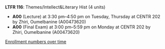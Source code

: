 **LTFR 116**: Themes/Intellect&Literary Hist (4 units)

- **A00** (Lecture) at 3:30 pm–4:50 pm on Tuesday, Thursday at CENTR 202 by Zhiri, Oumelbanine (A00473620)
- **A00** (Final Exam) at 3:00 pm–5:59 pm on Monday at CENTR 202 by Zhiri, Oumelbanine (A00473620)

[Enrollment numbers over time](./LTFR116.tsv)
